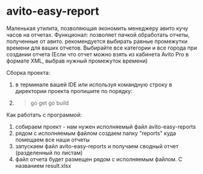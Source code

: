 # avito-easy-report

Маленькая утилита, позволяющая экономить менеджеру авито кучу часов на отчетах.
Функционал:
позволяет пачкой обработать отчеты, полученные от авито.
рекомендуется выбирать равные промежутки времени для ваших отчетов. Выбирайте все категории и все города при создании отчета 
(Если что отчет можно взять из кабинета Avito Pro в формате XML, выбрав нужный промежуток времени)

Сборка проекта:
1. в терминале вашей IDE или используя командную строку в директории проекта пропишите по порядку:
2.   > go get
     > go build

Как работать с программой:
1. собираем проект - нам нужен исполняемый файл avito-easy-reports
2. рядом с исполняемым файлом создаем папку "reports" куда помещаем все наши отчеты
3. запускаем файл avito-easy-reports и получаем сводный отчет (разделенный по листам)
4. файл отчета будет размещен рядом с исполняемым файлом. С названием result.xlsx
